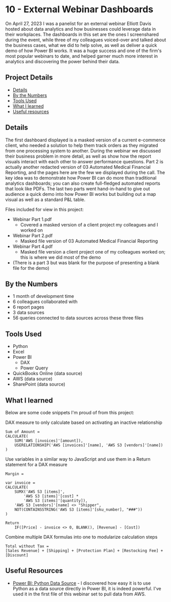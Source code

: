 # 10 - External Webinar Dashboards

On April 27, 2023 I was a panelist for an external webinar Elliott Davis hosted about data analytics and how businesses could leverage data in their workplaces. The dashboards in this set are the ones I screenshared during the event, while three of my colleagues voiced-over and talked about the business cases, what we did to help solve, as well as deliver a quick demo of how Power BI works. It was a huge success and one of the firm's most popular webinars to date, and helped garner much more interest in analytics and discovering the power behind their data.

## Project Details
- [Details](#details)
- [By the Numbers](#by-the-numbers)
- [Tools Used](#tools-used)
- [What I learned](#what-i-learned)
- [Useful resources](#useful-resources)

## Details

The first dashboard displayed is a masked version of a current e-commerce client, who needed a solution to help them track orders as they migrated from one processing system to another. During the webinar we discussed their business problem in more detail, as well as show how the report visuals interact with each other to answer performance questions. Part 2 is actually another redacted version of 03 Automated Medical Financial Reporting, and the pages here are the few we displayed during the call. The key idea was to demonstrate how Power BI can do more than traditional analytics dashboards; you can also create full-fledged automated reports that look like PDFs. The last two parts went hand-in-hand to give out audience a quick demo into how Power BI works but building out a map visual as well as a standard P&L table. 

Files included for view in this project:
- Webinar Part 1.pdf
  - Covered a masked version of a client project my colleagues and I worked on
- Webinar Part 2.pdf
  - Masked file version of 03 Automated Medical Financial Reporting
- Webinar Part 4.pdf
  - Masked file version a client project one of my colleagues worked on; this is where we did most of the demo
- (There is a part 3 but was blank for the purpose of presenting a blank file for the demo)

## By the Numbers

- 1 month of development time
- 6 colleagues collaborated with
- 6 report pages
- 3 data sources
- 56 queries connected to data sources across these three files

## Tools Used

- Python
- Excel
- Power BI
  - DAX
  - Power Query
- QuickBooks Online (data source)
- AWS (data source)
- SharePoint (data source)

## What I learned

Below are some code snippets I'm proud of from this project:

DAX measure to only calculate based on activating an inactive relationship
```DAX
Sum of Amount = 
CALCULATE(
    SUM('AWS [invoices]'[amount]),
    USERELATIONSHIP('AWS [invoices]'[name], 'AWS S3 [vendors]'[name])
)
```

Use variables in a similar way to JavaScript and use them in a Return statement for a DAX measure
```DAX
Margin = 

var invoice = 
CALCULATE(
    SUMX('AWS S3 [items]', 
        'AWS S3 [items]'[cost] * 
        'AWS S3 [items]'[quantity]), 
    'AWS S3 [vendors]'[name] <> "Shipper",
    NOT(CONTAINSSTRING('AWS S3 [items]'[sku_number], "###"))
)

Return
    IF([Price] - invoice <> 0, BLANK(), [Revenue] - [Cost])
```

Combine multiple DAX formulas into one to modularize calculation steps
```DAX
Total without Tax = 
[Sales Revenue] + [Shipping] + [Protection Plan] + [Restocking Fee] + [Discount]
```

## Useful Resources

- [Power BI: Python Data Source](https://learn.microsoft.com/en-us/power-bi/connect-data/desktop-python-scripts) - I discovered how easy it is to use Python as a data source directly in Power BI, it is indeed powerful. I've used it in the first file of this webinar set to pull data from AWS. 